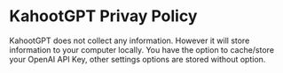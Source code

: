 # KahootGPT Privay Policy
KahootGPT does not collect any information. However it will store information to your computer locally. You have the option to cache/store your OpenAI API Key, other settings options are stored without option.